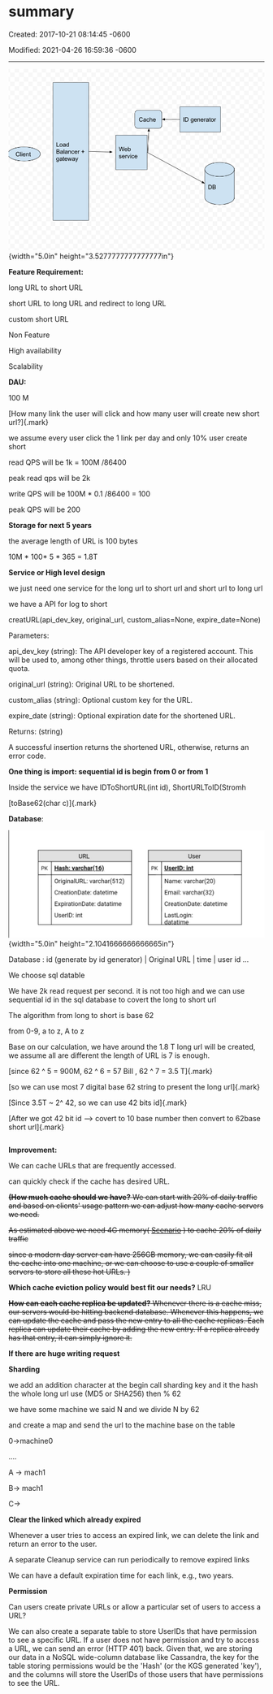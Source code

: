 # summary 

Created: 2017-10-21 08:14:45 -0600

Modified: 2021-04-26 16:59:36 -0600

---

![Client Load Balancer + gateway Cache Web service ID generator DB ](../../media/TinyURL^MID-gen-TinyURL-summary-image1.png){width="5.0in" height="3.5277777777777777in"}











**Feature Requirement:**

long URL to short URL

short URL to long URL and redirect to long URL

custom short URL

Non Feature

High availability

Scalability

**DAU:**

100 M

[How many link the user will click and how many user will create new short url?]{.mark}



we assume every user click the 1 link per day and only 10% user create short

read QPS will be 1k = 100M /86400

peak read qps will be 2k

write QPS will be 100M * 0.1 /86400 = 100

peak QPS will be 200

**Storage for next 5 years**

the average length of URL is 100 bytes

10M * 100* 5 * 365 = 1.8T

**Service or High level design**

we just need one service for the long url to short url and short url to long url



we have a API for log to short

creatURL(api_dev_key, original_url, custom_alias=None, expire_date=None)

Parameters:

api_dev_key (string): The API developer key of a registered account. This will be used to, among other things, throttle users based on their allocated quota.

original_url (string): Original URL to be shortened.

custom_alias (string): Optional custom key for the URL.

expire_date (string): Optional expiration date for the shortened URL.

Returns: (string)

A successful insertion returns the shortened URL, otherwise, returns an error code.

**One thing is import: sequential id is begin from 0 or from 1**

Inside the service we have IDToShortURL(int id), ShortURLToID(Stromh

[toBase62(char c)]{.mark}

**Database**:

![URL Hash: varchar(lé) OriginalURL: varchar(512) CreationDate: datetime ExpirationDate: datatime UserlD: int PK User UserlD: int Name: varchar(20) Email: varchar(32) CreationDate: datetime LastLogin: ](../../media/TinyURL^MID-gen-TinyURL-summary-image2.jpg){width="5.0in" height="2.1041666666666665in"}

Database : id (generate by id generator) | Original URL | time | user id ...



We choose sql datable





We have 2k read request per second. it is not too high and we can use sequential id in the sql database to covert the long to short url

The algorithm from long to short is base 62

from 0-9, a to z, A to z

Base on our calculation, we have around the 1.8 T long url will be created, we assume all are different the length of URL is 7 is enough.



[since 62 ^ 5 = 900M, 62 ^ 6 = 57 Bill , 62 ^ 7 = 3.5 T]{.mark}

[so we can use most 7 digital base 62 string to present the long url]{.mark}

[Since 3.5T ~ 2^ 42, so we can use 42 bits id]{.mark}



[After we got 42 bit id --> covert to 10 base number then convert to 62base short url]{.mark}

|    |
|-----|



**Improvement:**

We can cache URLs that are frequently accessed.

can quickly check if the cache has desired URL.

~~**(How much cache should we have?** We can start with 20% of daily traffic and based on clients' usage pattern we can adjust how many cache servers we need.~~

~~As estimated above we need 4G memory( [Scenario](onenote:#Scenario&section-id={5C9BC554-D710-BB4A-B564-D4493A1F1645}&page-id={E2B39DFD-80FC-B247-81D1-CA95E38CBC76}&end&base-path=https://d.docs.live.net/77339d157d673f41/Documents/9%20chapter/System%20Design%20and%20OO%20Design/TinyURL.one) ) to cache 20% of daily traffic~~

~~since a modern day server can have 256GB memory, we can easily fit all the cache into one machine, or we can choose to use a couple of smaller servers to store all these hot URLs. )~~

**Which cache eviction policy would best fit our needs?** LRU

~~**How can each cache replica be updated?** Whenever there is a cache miss, our servers would be hitting backend database. Whenever this happens, we can update the cache and pass the new entry to all the cache replicas. Each replica can update their cache by adding the new entry. If a replica already has that entry, it can simply ignore it.~~



**If there are huge writing request**

**Sharding**

we add an addition character at the begin call sharding key and it the hash the whole long url use (MD5 or SHA256) then % 62

we have some machine we said N and we divide N by 62

and create a map and send the url to the machine base on the table

0->machine0

....

A -> mach1

B-> mach1

C->

**Clear the linked which already expired**

Whenever a user tries to access an expired link, we can delete the link and return an error to the user.

A separate Cleanup service can run periodically to remove expired links

We can have a default expiration time for each link, e.g., two years.

**Permission**

Can users create private URLs or allow a particular set of users to access a URL?

We can also create a separate table to store UserIDs that have permission to see a specific URL. If a user does not have permission and try to access a URL, we can send an error (HTTP 401) back. Given that, we are storing our data in a NoSQL wide-column database like Cassandra, the key for the table storing permissions would be the 'Hash' (or the KGS generated 'key'), and the columns will store the UserIDs of those users that have permissions to see the URL.


